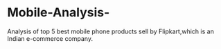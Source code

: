 # Mobile-Analysis-
Analysis of top 5 best mobile phone products sell by Flipkart,which is an Indian e-commerce company.
